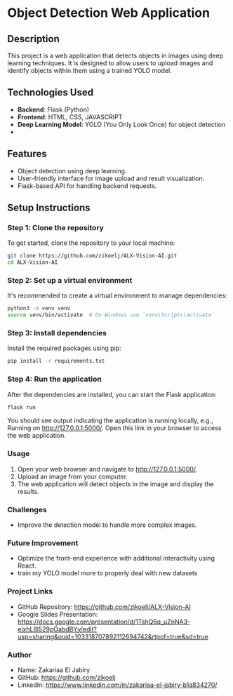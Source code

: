 # Object Detection Web Application

## Description
This project is a web application that detects objects in images using deep learning techniques. It is designed to allow users to upload images and identify objects within them using a trained YOLO model.

## Technologies Used
- **Backend**: Flask (Python)
- **Frontend**: HTML, CSS, JAVASCRIPT
- **Deep Learning Model**: YOLO (You Only Look Once) for object detection
- 
## Features
- Object detection using deep learning.
- User-friendly interface for image upload and result visualization.
- Flask-based API for handling backend requests.

## Setup Instructions

### Step 1: Clone the repository
To get started, clone the repository to your local machine:
```bash
git clone https://github.com/zikoelj/ALX-Vision-AI.git
cd ALX-Vision-AI
```

### Step 2: Set up a virtual environment
It's recommended to create a virtual environment to manage dependencies:
```bash
python3 -m venv venv
source venv/bin/activate  # On Windows use `venv\Scripts\activate`
```

### Step 3: Install dependencies
Install the required packages using pip:
```bash
pip install -r requirements.txt
```

### Step 4: Run the application
After the dependencies are installed, you can start the Flask application:
```bash
flask run
```
You should see output indicating the application is running locally, e.g., Running on http://127.0.0.1:5000/. Open this link in your browser to access the web application.
### Usage 
1) Open your web browser and navigate to http://127.0.0.1:5000/.
2) Upload an image from your computer.
3) The web application will detect objects in the image and display the results.

### Challenges
- Improve the detection model to handle more complex images.

### Future Improvement
- Optimize the front-end experience with additional interactivity using React.
- train my YOLO model more to properly deal with new datasets

### Project Links
- GitHub Repository: https://github.com/zikoelj/ALX-Vision-AI
- Google Slides Presentation: https://docs.google.com/presentation/d/1TshQ6q_uZnNA3-eixhL8l529pOabdBYy/edit?usp=sharing&ouid=103318707892112694742&rtpof=true&sd=true

### Author
- Name: Zakariaa El Jabiry
- GitHub: https://github.com/zikoelj
- LinkedIn: https://www.linkedin.com/in/zakariaa-el-jabiry-b1a834270/
